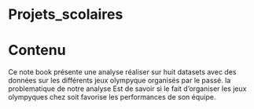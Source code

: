 # Projets_scolaires
# Contenu
Ce note book présente une analyse réaliser sur huit datasets avec des données sur les différents jeux olympyque organisés par le passé.
la problematique de notre analyse Est de savoir si le fait d’organiser les jeux olympyques chez soit favorise les performances de son équipe.
